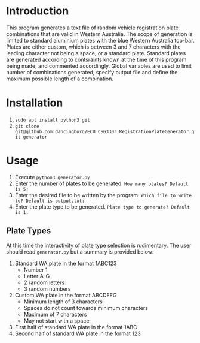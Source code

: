 # Introduction
This program generates a text file of random vehicle registration plate combinations that are valid in Western Australia. The scope of generation is limited to standard aluminium plates with the blue Western Australia top-bar. Plates are either custom, which is between 3 and 7 characters with the leading character not being a space, or a standard plate. Standard plates are generated according to contsraints known at the time of this program being made, and commented accordingly. Global variables are used to limit number of combinations generated, specify output file and define the maximum possible length of a combination.

# Installation
1. `sudo apt install python3 git`
2. `git clone git@github.com:dancingborg/ECU_CSG3303_RegistrationPlateGenerator.git generator`

# Usage
1. Execute `python3 generator.py`
2.  Enter the number of plates to be generated. `How many plates? Default is 5:`
3.  Enter the desired file to be written by the program. `Which file to write to? Default is output.txt:`
4.  Enter the plate type to be generated. `Plate type to generate? Default is 1:`

## Plate Types
At this time the interactivity of plate type selection is rudimentary. The user should read `generator.py` but a summary is provided below:
1. Standard WA plate in the format 1ABC123
    - Number 1
    - Letter A-G
    - 2 random letters
    - 3 random numbers
2. Custom WA plate in the format ABCDEFG
    - Minimum length of 3 characters
    - Spaces do not count towards minimum characters
    - Maximum of 7 characters
    - May not start with a space
3. First half of standard WA plate in the format 1ABC
4. Second half of standard WA plate in the format 123

